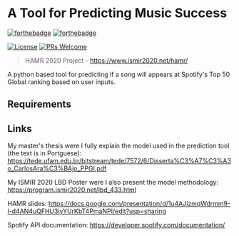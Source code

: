 # A Tool for Predicting Music Success
[![forthebadge](https://forthebadge.com/images/badges/made-with-python.svg)](https://forthebadge.com)
[![forthebadge](https://forthebadge.com/images/badges/built-with-love.svg)](https://forthebadge.com)

[![License](https://poser.pugx.org/aimeos/aimeos-typo3/license.svg)](https://packagist.org/packages/aimeos/aimeos-typo3)
[![PRs Welcome](https://img.shields.io/badge/PRs-welcome-brightgreen.svg?style=shields)](http://makeapullrequest.com)

> HAMR 2020 Project - https://www.ismir2020.net/hamr/

A python based tool for predicting if a song will appears at Spotify's Top 50 Global ranking based on user inputs.

## Requirements



## Links

My master's thesis were I fully explain the model used in the prediction tool (the text is in Portguese): https://tede.ufam.edu.br/bitstream/tede/7572/6/Disserta%C3%A7%C3%A3o_CarlosAra%C3%BAjo_PPGI.pdf

My ISMIR 2020 LBD Poster were I also present the model methodology: https://program.ismir2020.net/lbd_433.html

HAMR slides: https://docs.google.com/presentation/d/1u4AJjzmqWdrmm9-l-d4AN4uQFHU3iyYUrKbT4PmaNPI/edit?usp=sharing

Spotify API documentation: https://developer.spotify.com/documentation/
